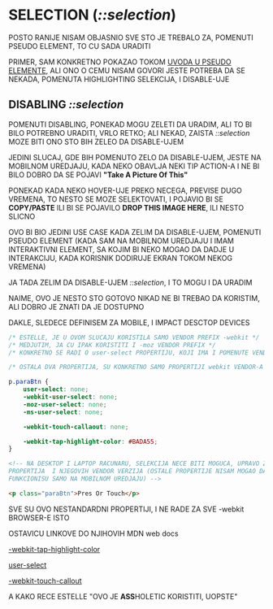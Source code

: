 # SELECTION (*::selection*)

POSTO RANIJE NISAM OBJASNIO SVE STO JE TREBALO ZA, POMENUTI PSEUDO ELEMENT, TO CU SADA URADITI

PRIMER, SAM KONKRETNO POKAZAO TOKOM [UVODA U PSEUDO ELEMENTE](./6.%20PSEUDO%20ELEMENTI.md#uvod-u-pseudo-elemente), ALI ONO O CEMU NISAM GOVORI JESTE POTREBA DA SE NEKADA, POMENUTA HIGHLIGHTING SELEKCIJA, I DISABLE-UJE

## DISABLING *::selection*

POMENUTI DISABLING, PONEKAD MOGU ZELETI DA URADIM, ALI TO BI BILO POTREBNO URADITI, VRLO RETKO; ALI NEKAD, ZAISTA *::selection* MOZE BITI ONO STO BIH ZELEO DA DISABLE-UJEM

JEDINI SLUCAJ, GDE BIH POMENUTO ZELO DA DISABLE-UJEM, JESTE NA MOBILNOM UREDJAJU, KADA NEKO OBAVLJA NEKI TIP ACTION-A I NE BI BILO DOBRO DA SE POJAVI **"Take A Picture Of This"**

PONEKAD KADA NEKO HOVER-UJE PREKO NECEGA, PREVISE DUGO VREMENA, TO NESTO SE MOZE SELEKTOVATI, I POJAVIO BI SE **COPY/PASTE** ILI BI SE POJAVILO **DROP THIS IMAGE HERE**, ILI NESTO SLICNO

OVO BI BIO JEDINI USE CASE KADA ZELIM DA DISABLE-UJEM, POMENUTI PSEUDO ELEMENT (KADA SAM NA MOBILNOM UREDJAJU I IMAM INTERAKTIVNI ELEMENT, SA KOJIM BI NEKO MOGAO DA DADJE U INTERAKCIJU, KADA KORISNIK DODIRUJE EKRAN TOKOM NEKOG VREMENA)

JA TADA ZELIM DA DISABLE-UJEM *::selection*, I TO MOGU I DA URADIM

NAIME, OVO JE NESTO STO GOTOVO NIKAD NE BI TREBAO DA KORISTIM, ALI DOBRO JE ZNATI DA JE DOSTUPNO

DAKLE, SLEDECE DEFINISEM ZA MOBILE, I IMPACT DESCTOP DEVICES

```CSS
/* ESTELLE, JE U OVOM SLUCAJU KORISTILA SAMO VENDOR PREFIX -webkit */
/* MEDJUTIM, JA CU IPAK KORISTITI I -moz VENDOR PREFIX */
/* KONKRETNO SE RADI O user-select PROPERTIJU, KOJI IMA I POMENUTE VENDOR PREFIX-E */

/* OSTALA DVA PROPERTIJA, SU KONKRETNO SAMO PROPERTIJI webkit VENDOR-A */

p.paraBtn {
    user-select: none;
    -webkit-user-select: none;
    -moz-user-select: none;
    -ms-user-select: none;

    -webkit-touch-callaout: none;

    -webkit-tap-highlight-color: #BADA55;
}

```

```HTML
<!-- NA DESKTOP I LAPTOP RACUNARU, SELEKCIJA NECE BITI MOGUCA, UPRAVO ZBOG user SELECT 
PROPERTIJA  I NJEGOVIH VENDOR VERZIJA (OSTALE PROPERTIJE NISAM MOGAO DA ISPITAM, JER 
FUNKCIONISU SAMO NA MOBILNOM UREDJAJU) -->

<p class="paraBtn">Pres Or Touch</p>

```

SVE SU OVO NESTANDARDNI PROPERTIJI, I NE RADE ZA SVE -webkit BROWSER-E ISTO

OSTAVICU LINKOVE DO NJIHOVIH MDN web docs

[-webkit-tap-highlight-color](https://developer.mozilla.org/en-US/docs/Web/CSS/-webkit-tap-highlight-color)

[user-select](https://developer.mozilla.org/en-US/docs/Web/CSS/user-select)

[-webkit-touch-callout](https://developer.mozilla.org/en-US/docs/Web/CSS/-webkit-touch-callout)

A KAKO RECE ESTELLE "OVO JE **ASS**HOLETIC KORISTITI, UOPSTE"